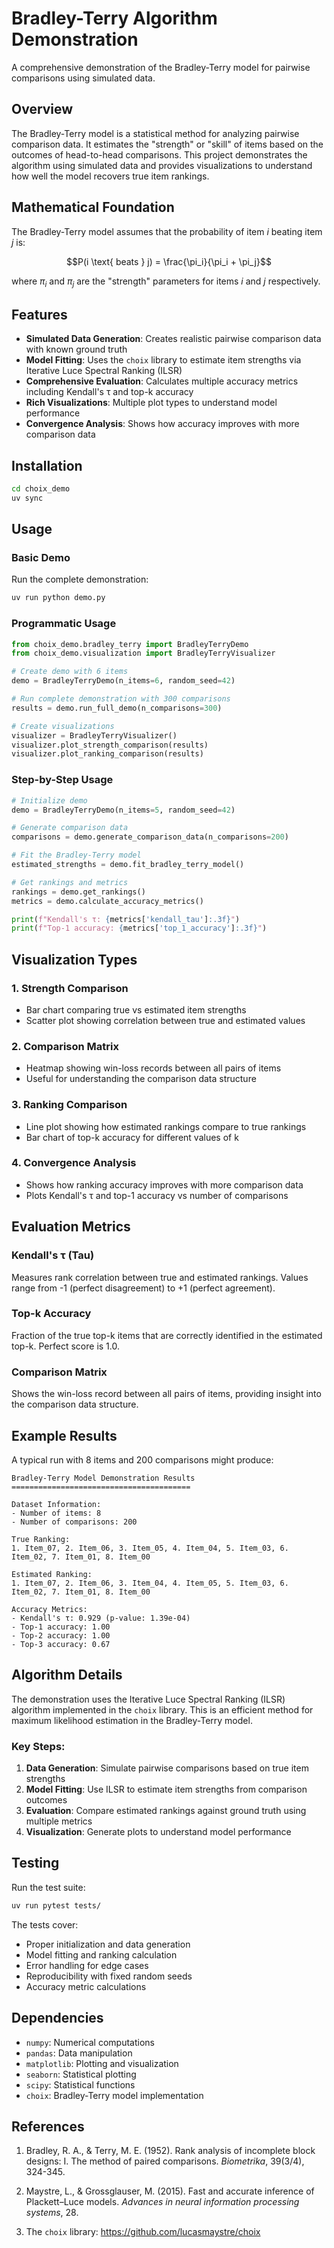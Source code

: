 # Bradley-Terry Algorithm Demonstration

A comprehensive demonstration of the Bradley-Terry model for pairwise comparisons using simulated data.

## Overview

The Bradley-Terry model is a statistical method for analyzing pairwise comparison data. It estimates the "strength" or "skill" of items based on the outcomes of head-to-head comparisons. This project demonstrates the algorithm using simulated data and provides visualizations to understand how well the model recovers true item rankings.

## Mathematical Foundation

The Bradley-Terry model assumes that the probability of item $i$ beating item $j$ is:

$$P(i \text{ beats } j) = \frac{\pi_i}{\pi_i + \pi_j}$$

where $\pi_i$ and $\pi_j$ are the "strength" parameters for items $i$ and $j$ respectively.

## Features

- **Simulated Data Generation**: Creates realistic pairwise comparison data with known ground truth
- **Model Fitting**: Uses the `choix` library to estimate item strengths via Iterative Luce Spectral Ranking (ILSR)
- **Comprehensive Evaluation**: Calculates multiple accuracy metrics including Kendall's τ and top-k accuracy
- **Rich Visualizations**: Multiple plot types to understand model performance
- **Convergence Analysis**: Shows how accuracy improves with more comparison data

## Installation

```bash
cd choix_demo
uv sync
```

## Usage

### Basic Demo

Run the complete demonstration:

```bash
uv run python demo.py
```

### Programmatic Usage

```python
from choix_demo.bradley_terry import BradleyTerryDemo
from choix_demo.visualization import BradleyTerryVisualizer

# Create demo with 6 items
demo = BradleyTerryDemo(n_items=6, random_seed=42)

# Run complete demonstration with 300 comparisons
results = demo.run_full_demo(n_comparisons=300)

# Create visualizations
visualizer = BradleyTerryVisualizer()
visualizer.plot_strength_comparison(results)
visualizer.plot_ranking_comparison(results)
```

### Step-by-Step Usage

```python
# Initialize demo
demo = BradleyTerryDemo(n_items=5, random_seed=42)

# Generate comparison data
comparisons = demo.generate_comparison_data(n_comparisons=200)

# Fit the Bradley-Terry model
estimated_strengths = demo.fit_bradley_terry_model()

# Get rankings and metrics
rankings = demo.get_rankings()
metrics = demo.calculate_accuracy_metrics()

print(f"Kendall's τ: {metrics['kendall_tau']:.3f}")
print(f"Top-1 accuracy: {metrics['top_1_accuracy']:.3f}")
```

## Visualization Types

### 1. Strength Comparison
- Bar chart comparing true vs estimated item strengths
- Scatter plot showing correlation between true and estimated values

### 2. Comparison Matrix
- Heatmap showing win-loss records between all pairs of items
- Useful for understanding the comparison data structure

### 3. Ranking Comparison
- Line plot showing how estimated rankings compare to true rankings
- Bar chart of top-k accuracy for different values of k

### 4. Convergence Analysis
- Shows how ranking accuracy improves with more comparison data
- Plots Kendall's τ and top-1 accuracy vs number of comparisons

## Evaluation Metrics

### Kendall's τ (Tau)
Measures rank correlation between true and estimated rankings. Values range from -1 (perfect disagreement) to +1 (perfect agreement).

### Top-k Accuracy
Fraction of the true top-k items that are correctly identified in the estimated top-k. Perfect score is 1.0.

### Comparison Matrix
Shows the win-loss record between all pairs of items, providing insight into the comparison data structure.

## Example Results

A typical run with 8 items and 200 comparisons might produce:

```
Bradley-Terry Model Demonstration Results
========================================

Dataset Information:
- Number of items: 8
- Number of comparisons: 200

True Ranking:
1. Item_07, 2. Item_06, 3. Item_05, 4. Item_04, 5. Item_03, 6. Item_02, 7. Item_01, 8. Item_00

Estimated Ranking:
1. Item_07, 2. Item_06, 3. Item_04, 4. Item_05, 5. Item_03, 6. Item_02, 7. Item_01, 8. Item_00

Accuracy Metrics:
- Kendall's τ: 0.929 (p-value: 1.39e-04)
- Top-1 accuracy: 1.00
- Top-2 accuracy: 1.00
- Top-3 accuracy: 0.67
```

## Algorithm Details

The demonstration uses the Iterative Luce Spectral Ranking (ILSR) algorithm implemented in the `choix` library. This is an efficient method for maximum likelihood estimation in the Bradley-Terry model.

### Key Steps:
1. **Data Generation**: Simulate pairwise comparisons based on true item strengths
2. **Model Fitting**: Use ILSR to estimate item strengths from comparison outcomes
3. **Evaluation**: Compare estimated rankings against ground truth using multiple metrics
4. **Visualization**: Generate plots to understand model performance

## Testing

Run the test suite:

```bash
uv run pytest tests/
```

The tests cover:
- Proper initialization and data generation
- Model fitting and ranking calculation
- Error handling for edge cases
- Reproducibility with fixed random seeds
- Accuracy metric calculations

## Dependencies

- `numpy`: Numerical computations
- `pandas`: Data manipulation
- `matplotlib`: Plotting and visualization
- `seaborn`: Statistical plotting
- `scipy`: Statistical functions
- `choix`: Bradley-Terry model implementation

## References

1. Bradley, R. A., & Terry, M. E. (1952). Rank analysis of incomplete block designs: I. The method of paired comparisons. *Biometrika*, 39(3/4), 324-345.

2. Maystre, L., & Grossglauser, M. (2015). Fast and accurate inference of Plackett–Luce models. *Advances in neural information processing systems*, 28.

3. The `choix` library: https://github.com/lucasmaystre/choix

